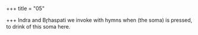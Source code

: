 +++
title = "05"

+++
Indra and Br̥haspati we invoke with hymns when (the soma) is pressed, to drink of this soma here.